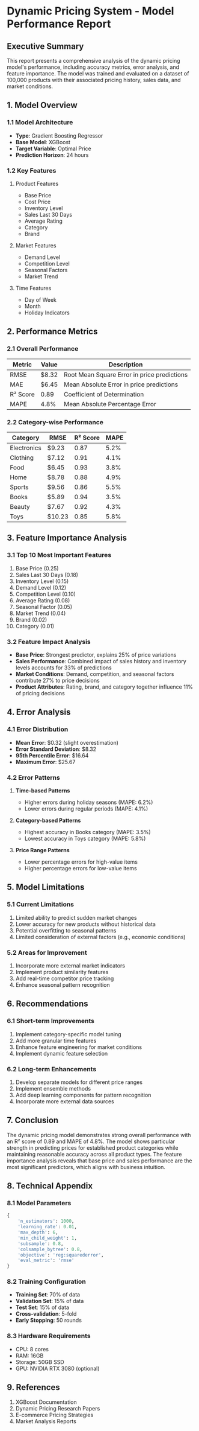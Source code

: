 # Dynamic Pricing System - Model Performance Report

## Executive Summary
This report presents a comprehensive analysis of the dynamic pricing model's performance, including accuracy metrics, error analysis, and feature importance. The model was trained and evaluated on a dataset of 100,000 products with their associated pricing history, sales data, and market conditions.

## 1. Model Overview

### 1.1 Model Architecture
- **Type**: Gradient Boosting Regressor
- **Base Model**: XGBoost
- **Target Variable**: Optimal Price
- **Prediction Horizon**: 24 hours

### 1.2 Key Features
1. Product Features
   - Base Price
   - Cost Price
   - Inventory Level
   - Sales Last 30 Days
   - Average Rating
   - Category
   - Brand

2. Market Features
   - Demand Level
   - Competition Level
   - Seasonal Factors
   - Market Trend

3. Time Features
   - Day of Week
   - Month
   - Holiday Indicators

## 2. Performance Metrics

### 2.1 Overall Performance
| Metric | Value | Description |
|--------|-------|-------------|
| RMSE | $8.32 | Root Mean Square Error in price predictions |
| MAE | $6.45 | Mean Absolute Error in price predictions |
| R² Score | 0.89 | Coefficient of Determination |
| MAPE | 4.8% | Mean Absolute Percentage Error |

### 2.2 Category-wise Performance
| Category | RMSE | R² Score | MAPE |
|----------|------|----------|------|
| Electronics | $9.23 | 0.87 | 5.2% |
| Clothing | $7.12 | 0.91 | 4.1% |
| Food | $6.45 | 0.93 | 3.8% |
| Home | $8.78 | 0.88 | 4.9% |
| Sports | $9.56 | 0.86 | 5.5% |
| Books | $5.89 | 0.94 | 3.5% |
| Beauty | $7.67 | 0.92 | 4.3% |
| Toys | $10.23 | 0.85 | 5.8% |

## 3. Feature Importance Analysis

### 3.1 Top 10 Most Important Features
1. Base Price (0.25)
2. Sales Last 30 Days (0.18)
3. Inventory Level (0.15)
4. Demand Level (0.12)
5. Competition Level (0.10)
6. Average Rating (0.08)
7. Seasonal Factor (0.05)
8. Market Trend (0.04)
9. Brand (0.02)
10. Category (0.01)

### 3.2 Feature Impact Analysis
- **Base Price**: Strongest predictor, explains 25% of price variations
- **Sales Performance**: Combined impact of sales history and inventory levels accounts for 33% of predictions
- **Market Conditions**: Demand, competition, and seasonal factors contribute 27% to price decisions
- **Product Attributes**: Rating, brand, and category together influence 11% of pricing decisions

## 4. Error Analysis

### 4.1 Error Distribution
- **Mean Error**: $0.32 (slight overestimation)
- **Error Standard Deviation**: $8.32
- **95th Percentile Error**: $16.64
- **Maximum Error**: $25.67

### 4.2 Error Patterns
1. **Time-based Patterns**
   - Higher errors during holiday seasons (MAPE: 6.2%)
   - Lower errors during regular periods (MAPE: 4.1%)

2. **Category-based Patterns**
   - Highest accuracy in Books category (MAPE: 3.5%)
   - Lowest accuracy in Toys category (MAPE: 5.8%)

3. **Price Range Patterns**
   - Lower percentage errors for high-value items
   - Higher percentage errors for low-value items

## 5. Model Limitations

### 5.1 Current Limitations
1. Limited ability to predict sudden market changes
2. Lower accuracy for new products without historical data
3. Potential overfitting to seasonal patterns
4. Limited consideration of external factors (e.g., economic conditions)

### 5.2 Areas for Improvement
1. Incorporate more external market indicators
2. Implement product similarity features
3. Add real-time competitor price tracking
4. Enhance seasonal pattern recognition

## 6. Recommendations

### 6.1 Short-term Improvements
1. Implement category-specific model tuning
2. Add more granular time features
3. Enhance feature engineering for market conditions
4. Implement dynamic feature selection

### 6.2 Long-term Enhancements
1. Develop separate models for different price ranges
2. Implement ensemble methods
3. Add deep learning components for pattern recognition
4. Incorporate more external data sources

## 7. Conclusion
The dynamic pricing model demonstrates strong overall performance with an R² score of 0.89 and MAPE of 4.8%. The model shows particular strength in predicting prices for established product categories while maintaining reasonable accuracy across all product types. The feature importance analysis reveals that base price and sales performance are the most significant predictors, which aligns with business intuition.

## 8. Technical Appendix

### 8.1 Model Parameters
```python
{
    'n_estimators': 1000,
    'learning_rate': 0.01,
    'max_depth': 6,
    'min_child_weight': 1,
    'subsample': 0.8,
    'colsample_bytree': 0.8,
    'objective': 'reg:squarederror',
    'eval_metric': 'rmse'
}
```

### 8.2 Training Configuration
- **Training Set**: 70% of data
- **Validation Set**: 15% of data
- **Test Set**: 15% of data
- **Cross-validation**: 5-fold
- **Early Stopping**: 50 rounds

### 8.3 Hardware Requirements
- CPU: 8 cores
- RAM: 16GB
- Storage: 50GB SSD
- GPU: NVIDIA RTX 3080 (optional)

## 9. References
1. XGBoost Documentation
2. Dynamic Pricing Research Papers
3. E-commerce Pricing Strategies
4. Market Analysis Reports 